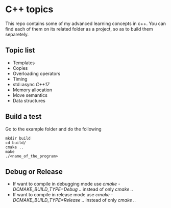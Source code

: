 # C++ topics 
This repo contains some of my advanced learning concepts in c++. You can find each of them on its related folder as a project, so as to build them separetely. 

## Topic list
* Templates
* Copies
* Overloading operators
* Timing
* std::async *C++17*
* Memory allocation
* Move semantics
* Data structures

## Build a test
Go to the example folder and do the following
```
mkdir build
cd build/
cmake ..
make
./<name_of_the_program>
```
## Debug or Release
* If want to compile in debugging mode use  *cmake -DCMAKE_BUILD_TYPE=Debug ..* instead of only *cmake ..*
* If want to compile in release mode use  *cmake -DCMAKE_BUILD_TYPE=Release ..* instead of only *cmake ..*
